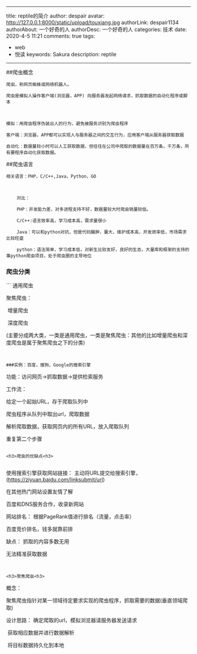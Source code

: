 
---
title: reptile的简介
author: despair
avatar: http://127.0.0.1:8000/static/upload/touxiang.jpg
authorLink: despair1134
authorAbout: 一个好奇的人
authorDesc: 一个好奇的人
categories: 技术
date: 2020-4-5 11:21
comments: true
tags: 
 - web
 - 悦读
keywords: Sakura
description: reptile
---


##爬虫概念
```
爬虫，称网页蜘蛛或网络机器人。

爬虫是模拟人操作客户端(浏览器，APP) 向服务器发起网络请求，抓取数据的自动化程序或脚本



模拟：用爬虫程序伪装出人的行为，避免被服务识别为爬虫程序

客户端：浏览器，APP都可以实现人与服务器之间的交互行为，应用客户端从服务器获取数据

自动化：数据量较小时可以人工获取数据，但往往在公司中爬取的数据量在百万条，千万条，所有要程序自动化获取数据。

```

##爬虫语言
```
相关语言：PHP，C/C++,Java，Python，GO



    对比：
    
    PHP：并发能力差，对多进程支持不好，数据量较大时爬虫销量较低。
    
    C/C++:语言效率高，学习成本高，需求量很小
    
    Java：可以和python对抗，但是代码臃肿，量大，维护成本高，开发效率低，市场需求比较旺盛
    
    python：语法简单，学习成本低，对新生比较友好，良好的生态，大量库和框架的支持的事python爬虫项目，处于爬虫圈的主导地位

```

<h3>爬虫分类</h3>
```
通用爬虫

聚焦爬虫：

​		增量爬虫

​		深度爬虫

(主要分成两大类，一类是通用爬虫，一类是聚焦爬虫：其他的比如增量爬虫和深度爬虫是属于聚焦爬虫之下的分类)

```


###实例：百度，搜狗，Google的搜索引擎
```
功能：访问网页->抓取数据->提供检索服务

工作流：

给定一个起始URL，存于爬取队列中

爬虫程序从队列中取出url，爬取数据

解析爬取数据，获取网页内的所有URL，放入爬取队列

重复第二个步骤

```

<h3>爬虫的优缺点<h3>


```
使用搜索引擎获取网站链接：
主动将URL提交给搜索引擎，(https://ziyuan.baidu.com/linksubmit/url)

在其他热门网站设置友情了解

百度和DNS服务合作，收录新网站



网站排名：
根据PageRank值进行排名（流量，点击率）

百度竞价排名，钱多就靠前排



缺点：
抓取的内容多数无用

无法精准获取数据
```


<h3>聚焦爬虫<h3>

```
概念：

聚焦爬虫指针对某一领域待定要求实现的爬虫程序，抓取需要的数据(垂直领域爬取)



设计思路：
	确定爬取的url，模拟浏览器请服务器发送请求

​	获取相应数据并进行数据解析

​	将目标数据持久化到本地
```






